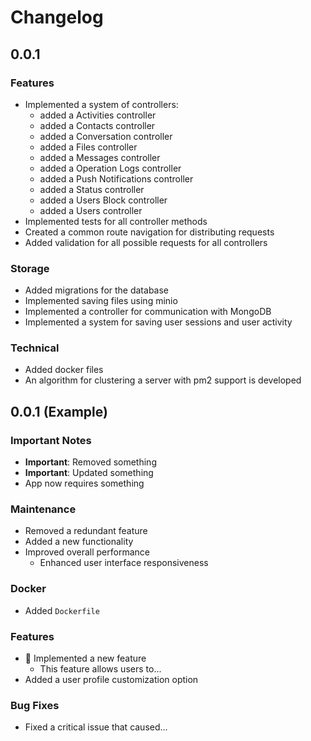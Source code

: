 # Changelog

## 0.0.1

### Features

- Implemented a system of controllers:
  - added a Activities controller
  - added a Contacts controller
  - added a Conversation controller
  - added a Files controller
  - added a Messages controller
  - added a Operation Logs controller
  - added a Push Notifications controller
  - added a Status controller
  - added a Users Block controller
  - added a Users controller
- Implemented tests for all controller methods
- Created a common route navigation for distributing requests
- Added validation for all possible requests for all controllers

### Storage

- Added migrations for the database
- Implemented saving files using minio
- Implemented a controller for communication with MongoDB
- Implemented a system for saving user sessions and user activity

### Technical

- Added docker files
- An algorithm for clustering a server with pm2 support is developed

## 0.0.1 (Example)

### Important Notes

- **Important**: Removed something
- **Important**: Updated something
- App now requires something

### Maintenance

- Removed a redundant feature
- Added a new functionality
- Improved overall performance
  - Enhanced user interface responsiveness

### Docker

- Added `Dockerfile`

### Features

- :tada: Implemented a new feature
  - This feature allows users to...
- Added a user profile customization option

### Bug Fixes

- Fixed a critical issue that caused...
